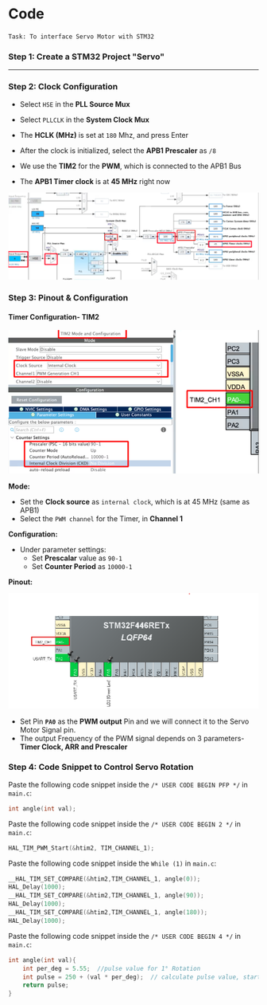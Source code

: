# Code
`Task: To interface Servo Motor with STM32`
### Step 1: Create a STM32 Project "Servo"

---

### Step 2: Clock Configuration

- Select `HSE` in the **PLL Source Mux**
- Select `PLLCLK` in the **System Clock Mux**
- The **HCLK (MHz)** is set at `180` Mhz, and press Enter
- After the clock is initialized, select the **APB1 Prescaler** as `/8`

- We use the **TIM2** for the **PWM**, which is connected to the APB1 Bus
- The **APB1 Timer clock** is at **45 MHz** right now

![Image](..\Images\Servo\3.png)

### Step 3: Pinout & Configuration

#### Timer Configuration- TIM2

![Image](..\Images\Servo\8.png)

**Mode:**
- Set the **Clock source** as `internal clock`, which is at 45 MHz (same as APB1)
- Select the `PWM channel` for the Timer, in **Channel 1**

**Configuration:**
- Under parameter settings:
    - Set **Prescalar** value as `90-1`
    - Set **Counter Period** as `10000-1`

**Pinout:**

![Image](..\Images\Servo\Servo.png)

- Set Pin **`PA0`** as the **PWM output** Pin and we will connect it to the Servo Motor Signal pin.
- The output Frequency of the PWM signal depends on 3 parameters- **Timer Clock, ARR and Prescaler**

### Step 4: Code Snippet to Control Servo Rotation

Paste the following code snippet inside the `/* USER CODE BEGIN PFP */` in `main.c`:

```c
int angle(int val);
```

Paste the following code snippet inside the `/* USER CODE BEGIN 2 */` in `main.c`:

```c
HAL_TIM_PWM_Start(&htim2, TIM_CHANNEL_1);
```

Paste the following code snippet inside the `While (1)` in `main.c`:

```c
__HAL_TIM_SET_COMPARE(&htim2,TIM_CHANNEL_1, angle(0));
HAL_Delay(1000);
__HAL_TIM_SET_COMPARE(&htim2,TIM_CHANNEL_1, angle(90));
HAL_Delay(1000);
__HAL_TIM_SET_COMPARE(&htim2,TIM_CHANNEL_1, angle(180));
HAL_Delay(1000);
```

Paste the following code snippet inside the `/* USER CODE BEGIN 4 */` in `main.c`:

```c
int angle(int val){
	int per_deg = 5.55;  //pulse value for 1° Rotation
	int pulse = 250 + (val * per_deg);  // calculate pulse value, starting from 25
	return pulse;
}
```